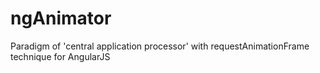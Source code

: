 ngAnimator
==========

Paradigm of 'central application processor' with requestAnimationFrame technique for AngularJS
